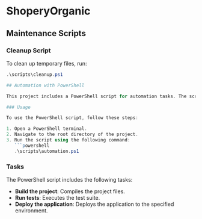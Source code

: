 # ShoperyOrganic
## Maintenance Scripts

### Cleanup Script
To clean up temporary files, run:
```powershell
.\scripts\cleanup.ps1

## Automation with PowerShell

This project includes a PowerShell script for automation tasks. The script is located at `scripts/automation.ps1`.

### Usage

To use the PowerShell script, follow these steps:

1. Open a PowerShell terminal.
2. Navigate to the root directory of the project.
3. Run the script using the following command:
   ```powershell
   .\scripts\automation.ps1
   ```

### Tasks

The PowerShell script includes the following tasks:

- **Build the project**: Compiles the project files.
- **Run tests**: Executes the test suite.
- **Deploy the application**: Deploys the application to the specified environment.


